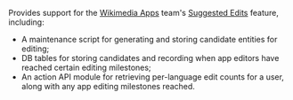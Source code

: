 Provides support for the [Wikimedia Apps](https://www.mediawiki.org/wiki/Wikimedia_Apps) team's [Suggested Edits](https://www.mediawiki.org/wiki/Wikimedia_Apps/Suggested_edits) feature, including:
* A maintenance script for generating and storing candidate entities for editing;
* DB tables for storing candidates and recording when app editors have reached certain editing milestones;
* An action API module for retrieving per-language edit counts for a user, along with any app editing milestones reached.

